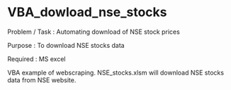 # VBA_dowload_nse_stocks

Problem / Task : Automating download of NSE stock prices

Purpose : To download NSE stocks data

Required : MS excel

VBA example of webscraping. NSE_stocks.xlsm will download NSE stocks data from NSE website.


